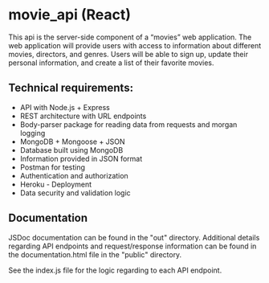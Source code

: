 # movie_api (React)

This api is the server-side component of a “movies” web application. The web
application will provide users with access to information about different movies, directors, and genres. Users will be able to sign up, update their personal information, and create a list of their favorite movies.

## Technical requirements:

* API with Node.js + Express
* REST architecture with URL endpoints
* Body-parser package for reading data from requests and morgan logging
* MongoDB + Mongoose + JSON 
* Database built using MongoDB
* Information provided in JSON format
* Postman for testing
* Authentication and authorization
* Heroku - Deployment
* Data security and validation logic

## Documentation
JSDoc documentation can be found in the "out" directory. Additional details regarding API endpoints and request/response information can be found in the documentation.html file in the "public" directory.

See the index.js file for the logic regarding to each API endpoint.

